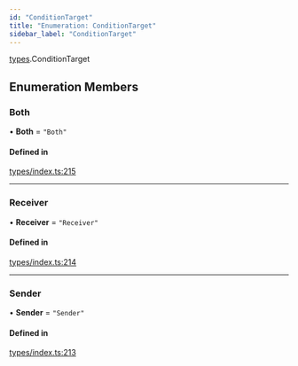 ```yaml
---
id: "ConditionTarget"
title: "Enumeration: ConditionTarget"
sidebar_label: "ConditionTarget"
---
```


[types](../../../modules/Types/Types.md).ConditionTarget

## Enumeration Members

### Both

• **Both** = ``"Both"``

#### Defined in

[types/index.ts:215](https://github.com/PolymeshAssociation/polymesh-sdk/blob/968f8d70c/src/types/index.ts#L215)

___

### Receiver

• **Receiver** = ``"Receiver"``

#### Defined in

[types/index.ts:214](https://github.com/PolymeshAssociation/polymesh-sdk/blob/968f8d70c/src/types/index.ts#L214)

___

### Sender

• **Sender** = ``"Sender"``

#### Defined in

[types/index.ts:213](https://github.com/PolymeshAssociation/polymesh-sdk/blob/968f8d70c/src/types/index.ts#L213)
